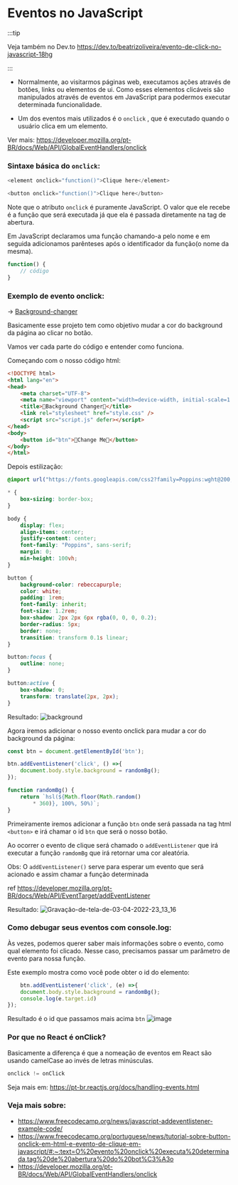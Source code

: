 # Eventos no JavaScript

:::tip

Veja também no Dev.to https://dev.to/beatrizoliveira/evento-de-click-no-javascript-18hg

:::

- Normalmente, ao visitarmos páginas web, executamos ações através de botões, links ou elementos de ui. Como esses elementos clicáveis são manipulados através de eventos em JavaScript para podermos executar determinada funcionalidade.

- Um dos eventos mais utilizados é o `onclick` , que é executado quando o usuário clica em um elemento.

Ver mais: https://developer.mozilla.org/pt-BR/docs/Web/API/GlobalEventHandlers/onclick

### Sintaxe básica do `onclick`:

```js
<element onclick="function()">Clique here</element>
```

```js
<button onclick="function()">Clique here</button>
```

Note que o atributo `onclick` é puramente JavaScript. O valor que ele recebe é a função que será executada já que ela é passada diretamente na tag de abertura.

Em JavaScript declaramos uma função chamando-a pelo nome e em seguida adicionamos parênteses após o identificador da função(o nome da mesma).

```js
function() {
    // código
}
```

### Exemplo de evento onclick:

-> [Background-changer](https://github.com/biantris/10-PROJECTS-1-HOUR/blob/master/background-changer/script.js)

Basicamente esse projeto tem como objetivo mudar a cor do background da página ao clicar no botão.

Vamos ver cada parte do código e entender como funciona.

Começando com o nosso código html:

```html
<!DOCTYPE html>
<html lang="en">
<head>
    <meta charset="UTF-8">
    <meta name="viewport" content="width=device-width, initial-scale=1.0">
    <title>🎨Background Changer🎨</title>
    <link rel="stylesheet" href="style.css" />
    <script src="script.js" defer></script>
</head>
<body>
    <button id="btn">🌈Change Me🌈</button>
</body>
</html>
```

Depois estilização:
```css
@import url("https://fonts.googleapis.com/css2?family=Poppins:wght@200;400;600&display=swap");

* {
    box-sizing: border-box;
}

body {
    display: flex;
    align-items: center;
    justify-content: center;
    font-family: "Poppins", sans-serif;
    margin: 0;
    min-height: 100vh;
}

button {
    background-color: rebeccapurple;
    color: white;
    padding: 1rem;
    font-family: inherit;
    font-size: 1.2rem;
    box-shadow: 2px 2px 6px rgba(0, 0, 0, 0.2);
    border-radius: 5px;
    border: none;
    transition: transform 0.1s linear;
}

button:focus {
    outline: none;
}

button:active {
    box-shadow: 0;
    transform: translate(2px, 2px);
}
```
Resultado:
![background](https://user-images.githubusercontent.com/65451957/161579487-15b86308-99f2-4891-81d9-953f5a505de8.png)

Agora iremos adicionar o nosso evento onclick para mudar a cor do background da página:

```js
const btn = document.getElementById('btn');

btn.addEventListener('click', () =>{
    document.body.style.background = randomBg();
});

function randomBg() {
    return `hsl(${Math.floor(Math.random()
        * 360)}, 100%, 50%)`;
}
```

Primeiramente iremos adicionar a função `btn` onde será passada na tag html `<button>` e irá chamar o id `btn` que será o nosso botão.

Ao ocorrer o evento de clique será chamado o `addEventListener` que irá executar a função `ramdomBg` que irá retornar uma cor aleatória.

Obs: O `addEventListener()` serve para esperar um evento que será acionado e assim chamar a função determinada

ref https://developer.mozilla.org/pt-BR/docs/Web/API/EventTarget/addEventListener 
    
Resultado:
![Gravação-de-tela-de-03-04-2022-23_13_16](https://user-images.githubusercontent.com/65451957/161579581-734054f0-074e-4e36-a1df-980fac2e2c7e.gif)
    
### Como debugar seus eventos com console.log:

Às vezes, podemos querer saber mais informações sobre o evento, como qual elemento foi clicado. Nesse caso, precisamos passar um parâmetro de evento para nossa função.

Este exemplo mostra como você pode obter o id do elemento:

```js
    btn.addEventListener('click', (e) =>{
    document.body.style.background = randomBg();
    console.log(e.target.id)
});
```
Resultado é o id que passamos mais acima `btn`
![image](https://user-images.githubusercontent.com/65451957/161584791-57e5ec7b-73bc-4baf-9c1a-79f230ae0f87.png)

### Por que no React é onClick?

Basicamente a diferença é que a nomeação de eventos em React são usando camelCase ao invés de letras minúsculas.

```js
onclick != onClick
```
Seja mais em: https://pt-br.reactjs.org/docs/handling-events.html

### Veja mais sobre:
- https://www.freecodecamp.org/news/javascript-addeventlistener-example-code/
- https://www.freecodecamp.org/portuguese/news/tutorial-sobre-button-onclick-em-html-e-evento-de-clique-em-javascript/#:~:text=O%20evento%20onclick%20executa%20determinada,tag%20de%20abertura%20do%20bot%C3%A3o
- https://developer.mozilla.org/pt-BR/docs/Web/API/GlobalEventHandlers/onclick
